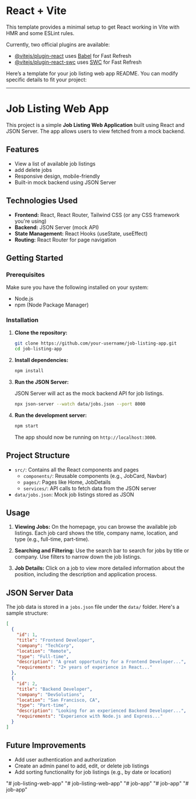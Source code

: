 # React + Vite

This template provides a minimal setup to get React working in Vite with HMR and some ESLint rules.

Currently, two official plugins are available:

- [@vitejs/plugin-react](https://github.com/vitejs/vite-plugin-react/blob/main/packages/plugin-react/README.md) uses [Babel](https://babeljs.io/) for Fast Refresh
- [@vitejs/plugin-react-swc](https://github.com/vitejs/vite-plugin-react-swc) uses [SWC](https://swc.rs/) for Fast Refresh

Here’s a template for your job listing web app README. You can modify specific details to fit your project:

---

# Job Listing Web App

This project is a simple **Job Listing Web Application** built using React and JSON Server. The app allows users to view fetched from a mock backend.

## Features

- View a list of available job listings
- add delete jobs
- Responsive design, mobile-friendly
- Built-in mock backend using JSON Server

## Technologies Used

- **Frontend:** React, React Router, Tailwind CSS (or any CSS framework you're using)
- **Backend:** JSON Server (mock API)
- **State Management:** React Hooks (useState, useEffect)
- **Routing:** React Router for page navigation

## Getting Started

### Prerequisites

Make sure you have the following installed on your system:

- Node.js
- npm (Node Package Manager)

### Installation

1. **Clone the repository:**

   ```bash
   git clone https://github.com/your-username/job-listing-app.git
   cd job-listing-app
   ```

2. **Install dependencies:**

   ```bash
   npm install
   ```

3. **Run the JSON Server:**

   JSON Server will act as the mock backend API for job listings.

   ```bash
   npx json-server --watch data/jobs.json --port 8000
   ```

4. **Run the development server:**

   ```bash
   npm start
   ```

   The app should now be running on `http://localhost:3000`.

## Project Structure

- `src/`: Contains all the React components and pages
  - `components/`: Reusable components (e.g., JobCard, Navbar)
  - `pages/`: Pages like Home, JobDetails
  - `services/`: API calls to fetch data from the JSON server
- `data/jobs.json`: Mock job listings stored as JSON

## Usage

1. **Viewing Jobs:**
   On the homepage, you can browse the available job listings. Each job card shows the title, company name, location, and type (e.g., full-time, part-time).

2. **Searching and Filtering:**
   Use the search bar to search for jobs by title or company. Use filters to narrow down the job listings.

3. **Job Details:**
   Click on a job to view more detailed information about the position, including the description and application process.

## JSON Server Data

The job data is stored in a `jobs.json` file under the `data/` folder. Here's a sample structure:

```json
[
  {
    "id": 1,
    "title": "Frontend Developer",
    "company": "TechCorp",
    "location": "Remote",
    "type": "Full-time",
    "description": "A great opportunity for a Frontend Developer...",
    "requirements": "2+ years of experience in React..."
  },
  {
    "id": 2,
    "title": "Backend Developer",
    "company": "DevSolutions",
    "location": "San Francisco, CA",
    "type": "Part-time",
    "description": "Looking for an experienced Backend Developer...",
    "requirements": "Experience with Node.js and Express..."
  }
]
```

## Future Improvements

- Add user authentication and authorization
- Create an admin panel to add, edit, or delete job listings
- Add sorting functionality for job listings (e.g., by date or location)

"# job-listing-web-app" 
"# job-listing-web-app" 
"# job-app" 
"# job-app" 
"# job-app" 
